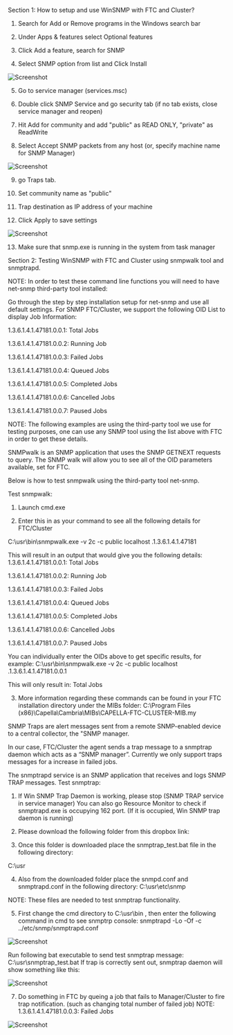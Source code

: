 Section 1: How to setup and use WinSNMP with FTC and Cluster?

1. Search for Add or Remove programs in the Windows search bar

2. Under Apps & features select Optional features

3. Click Add a feature, search for SNMP

4. Select SNMP option from list and Click Install

![Screenshot](01_screenshot.png)

5. Go to service manager (services.msc)

6. Double click SNMP Service and go security tab (if no tab exists, close service manager and reopen)

7. Hit Add for community and add "public" as READ ONLY, "private" as ReadWrite

8. Select Accept SNMP packets from any host (or, specify machine name for SNMP Manager)

![Screenshot](02_screenshot.png)


9. go Traps tab.

10. Set community name as "public"

11. Trap destination as IP address of your machine

12. Click Apply to save settings

![Screenshot](03_screenshot.png)

13. Make sure that snmp.exe is running in the system from task manager

Section 2: Testing WinSNMP with FTC and Cluster using snmpwalk tool and snmptrapd.

NOTE: In order to test these command line functions you will need to have net-snmp third-party tool installed:

Go through the step by step installation setup for net-snmp and use all default settings. For SNMP FTC/Cluster, we support the following OID List to display Job Information:

1.3.6.1.4.1.47181.0.0.1: Total Jobs

1.3.6.1.4.1.47181.0.0.2: Running Job

1.3.6.1.4.1.47181.0.0.3: Failed Jobs

1.3.6.1.4.1.47181.0.0.4: Queued Jobs

1.3.6.1.4.1.47181.0.0.5: Completed Jobs

1.3.6.1.4.1.47181.0.0.6: Cancelled Jobs

1.3.6.1.4.1.47181.0.0.7: Paused Jobs

NOTE: The following examples are using the third-party tool we use for testing purposes, one can use any SNMP tool using the list above with FTC in order to get these details.

SNMPwalk is an SNMP application that uses the SNMP GETNEXT requests to query. The SNMP walk will allow you to see all of the OID parameters available, set for FTC.

Below is how to test snmpwalk using the third-party tool net-snmp.

Test snmpwalk:

1. Launch cmd.exe

2. Enter this in as your command to see all the following details for FTC/Cluster

C:\usr\bin\snmpwalk.exe -v 2c -c public localhost .1.3.6.1.4.1.47181

This will result in an output that would give you the following details: 1.3.6.1.4.1.47181.0.0.1: Total Jobs

1.3.6.1.4.1.47181.0.0.2: Running Job

1.3.6.1.4.1.47181.0.0.3: Failed Jobs

1.3.6.1.4.1.47181.0.0.4: Queued Jobs

1.3.6.1.4.1.47181.0.0.5: Completed Jobs

1.3.6.1.4.1.47181.0.0.6: Cancelled Jobs

1.3.6.1.4.1.47181.0.0.7: Paused Jobs

You can individually enter the OIDs above to get specific results, for example:
C:\usr\bin\snmpwalk.exe -v 2c -c public localhost .1.3.6.1.4.1.47181.0.0.1

This will only result in: Total Jobs

3. More information regarding these commands can be found in your FTC installation directory under the MIBs folder:
C:\Program Files (x86)\Capella\Cambria\MIBs\CAPELLA-FTC-CLUSTER-MIB.my

SNMP Traps are alert messages sent from a remote SNMP-enabled device to a central collector, the "SNMP manager.

In our case, FTC/Cluster the agent sends a trap message to a snmptrap daemon which acts as a “SNMP manager”. Currently we only support traps messages for a increase in failed jobs.

The snmptrapd service is an SNMP application that receives and logs SNMP TRAP messages. Test snmptrap:

1. If Win SNMP Trap Daemon is working, please stop (SNMP TRAP service in service manager) You can also go Resource Monitor to check if snmptrapd.exe is
occupying 162 port. (If it is occupied, Win SNMP trap daemon is running)

2. Please download the following folder from this dropbox link:

3. Once this folder is downloaded place the snmptrap_test.bat file in the following directory:

C:\usr

4. Also from the downloaded folder place the snmpd.conf and snmptrapd.conf in the following directory:
C:\usr\etc\snmp

NOTE: These files are needed to test snmptrap functionality.

5. First change the cmd directory to C:\usr\bin , then enter the following command in cmd to see snmptrp console:
snmptrapd -Lo -Of -c ../etc/snmp/snmptrapd.conf

![Screenshot](04_screenshot.png)

Run following bat executable to send test snmptrap message:
C:\usr\snmptrap_test.bat
If trap is correctly sent out, snmptrap daemon will show something like this:

![Screenshot](05_screenshot.png)

7. Do something in FTC by queing a job that fails to Manager/Cluster to fire trap notification. (such as changing total number of failed job)
NOTE: 1.3.6.1.4.1.47181.0.0.3: Failed Jobs

![Screenshot](06_screenshot.png)